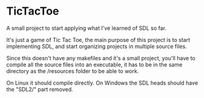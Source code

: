 # TicTacToe
A small project to start applying what I've learned of SDL so far.

It's just a game of Tic Tac Toe, the main purpose of this project is to start implementing SDL,
and start organizing projects in multiple source files.

Since this doesn't have any makefiles and it's a small project, you'll have to compile all the source files into an executable, it has to be in the same directory as the /resources folder to be able to work.

On Linux it should compile directly.
On Windows the SDL heads should have the "SDL2/" part removed.
